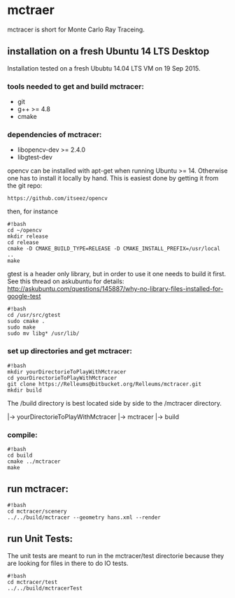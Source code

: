 # mctraer

mctracer is short for Monte Carlo Ray Traceing.

## installation on a fresh Ubuntu 14 LTS Desktop
Installation tested on a fresh Ububtu 14.04 LTS VM on 19 Sep 2015.

### tools needed to get and build mctracer:
* git
* g++ >= 4.8
* cmake

### dependencies of mctracer:
* libopencv-dev >= 2.4.0
* libgtest-dev

opencv can be installed with apt-get when running Ubuntu >= 14. Otherwise one has to install it locally by hand. This is easiest done by getting it from the git repo:

```
https://github.com/itseez/opencv
```

then, for instance
```
#!bash
cd ~/opencv
mkdir release
cd release
cmake -D CMAKE_BUILD_TYPE=RELEASE -D CMAKE_INSTALL_PREFIX=/usr/local ..
make
```


gtest is a header only library, but in order to use it
one needs to build it first. See this thread on askubuntu
for details:
http://askubuntu.com/questions/145887/why-no-library-files-installed-for-google-test
```
#!bash
cd /usr/src/gtest
sudo cmake .
sudo make
sudo mv libg* /usr/lib/
```

### set up directories and get mctracer:
```
#!bash
mkdir yourDirectorieToPlayWithMctracer
cd yourDirectorieToPlayWithMctracer
git clone https://Relleums@bitbucket.org/Relleums/mctracer.git
mkdir build
```
The /build directory is best located side by side to the /mctracer directory.

|-> yourDirectorieToPlayWithMctracer
	|-> mctracer
	|-> build

### compile:
```
#!bash
cd build
cmake ../mctracer
make

```

## run mctracer:
```
#!bash
cd mctracer/scenery
../../build/mctracer --geometry hans.xml --render

```

## run Unit Tests:
The unit tests are meant to run in the mctracer/test directorie because they are looking for files in there to do IO tests.

```
#!bash
cd mctracer/test
../../build/mctracerTest

```